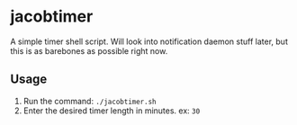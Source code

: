 # jacobtimer

A simple timer shell script. Will look into notification daemon stuff later, but this is as barebones as possible right now.

## Usage 

1. Run the command: `./jacobtimer.sh`
2. Enter the desired timer length in minutes. ex: `30`

